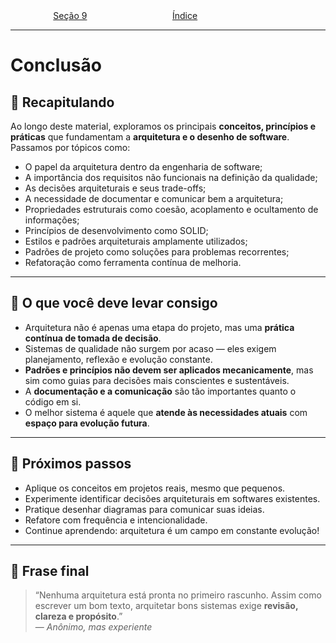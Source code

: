 <div style="width:100%; display: flex;"> <p style="margin: auto" align="center"> <a href="9.md">Seção 9</a> </p><p style="margin: auto" align="center"> <a href="0.md">Índice</a> </p><p style="margin: auto" align="right">  </p> </div>

---

# Conclusão

## 🧭 Recapitulando

Ao longo deste material, exploramos os principais **conceitos, princípios e práticas** que fundamentam a **arquitetura e o desenho de software**. Passamos por tópicos como:

- O papel da arquitetura dentro da engenharia de software;
- A importância dos requisitos não funcionais na definição da qualidade;
- As decisões arquiteturais e seus trade-offs;
- A necessidade de documentar e comunicar bem a arquitetura;
- Propriedades estruturais como coesão, acoplamento e ocultamento de informações;
- Princípios de desenvolvimento como SOLID;
- Estilos e padrões arquiteturais amplamente utilizados;
- Padrões de projeto como soluções para problemas recorrentes;
- Refatoração como ferramenta contínua de melhoria.

---

## 🎯 O que você deve levar consigo

- Arquitetura não é apenas uma etapa do projeto, mas uma **prática contínua de tomada de decisão**.
- Sistemas de qualidade não surgem por acaso — eles exigem planejamento, reflexão e evolução constante.
- **Padrões e princípios não devem ser aplicados mecanicamente**, mas sim como guias para decisões mais conscientes e sustentáveis.
- A **documentação e a comunicação** são tão importantes quanto o código em si.
- O melhor sistema é aquele que **atende às necessidades atuais** com **espaço para evolução futura**.

---

## 🚀 Próximos passos

- Aplique os conceitos em projetos reais, mesmo que pequenos.
- Experimente identificar decisões arquiteturais em softwares existentes.
- Pratique desenhar diagramas para comunicar suas ideias.
- Refatore com frequência e intencionalidade.
- Continue aprendendo: arquitetura é um campo em constante evolução!

---

## 📢 Frase final

> “Nenhuma arquitetura está pronta no primeiro rascunho. Assim como escrever um bom texto, arquitetar bons sistemas exige **revisão, clareza e propósito**.”  
> — _Anônimo, mas experiente_
